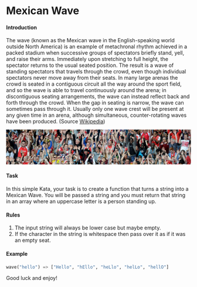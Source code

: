 # Mexican Wave

#### Introduction
The wave (known as the Mexican wave in the English-speaking world outside North America) is an example of metachronal rhythm achieved in a packed stadium when successive groups of spectators briefly stand, yell, and raise their arms. Immediately upon stretching to full height, the spectator returns to the usual seated position.
The result is a wave of standing spectators that travels through the crowd, even though individual spectators never move away from their seats. In many large arenas the crowd is seated in a contiguous circuit all the way around the sport field, and so the wave is able to travel continuously around the arena; in discontiguous seating arrangements, the wave can instead reflect back and forth through the crowd. When the gap in seating is narrow, the wave can sometimes pass through it. Usually only one wave crest will be present at any given time in an arena, although simultaneous, counter-rotating waves have been produced. (Source [Wikipedia](https://en.wikipedia.org/wiki/Wave_(audience)))

![](wave.png)

#### Task
In this simple Kata, your task is to create a function that turns a string into a Mexican Wave. You will be passed a string and you must return that string in an array where an uppercase letter is a person standing up.

#### Rules
1.  The input string will always be lower case but maybe empty.
2.  If the character in the string is whitespace then pass over it as if it was an empty seat.

#### Example
```py
wave("hello") => ["Hello", "hEllo", "heLlo", "helLo", "hellO"]
```

Good luck and enjoy!
